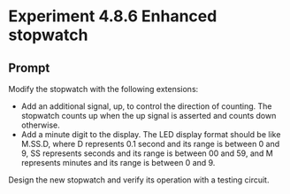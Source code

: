 # Experiment 4.8.6 Enhanced stopwatch 
## Prompt
Modify the stopwatch with the following extensions:
- Add an additional signal, up, to control the direction of counting. The stopwatch counts up when the up signal is asserted and counts down otherwise. 
- Add a minute digit to the display. The LED display format should be like M.SS.D, where D represents 0.1 second and its range is between 0 and 9, SS represents seconds and its range is between 00 and 59, and M represents minutes and its range is between 0 and 9. 

Design the new stopwatch and verify its operation with a testing circuit.
